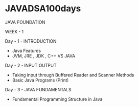 # JAVADSA100days
JAVA FOUNDATION

WEEK - 1 

Day - 1  - INTRODUCTION

- Java Features
- JVM, JRE , JDK , C++ VS JAVA

Day - 2 - INPUT OUTPUT

- Taking input through Buffered Reader and Scanner Methods
- Basic Java Programs (Print) 

Day - 3 - JAVA FUNDAMENTALS

- Fundamental Programming Structure in Java
